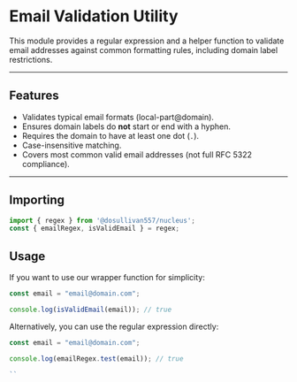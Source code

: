 # Email Validation Utility

This module provides a regular expression and a helper function to validate email addresses against common formatting rules, including domain label restrictions.

---

## Features

- Validates typical email formats (local-part@domain).
- Ensures domain labels do **not** start or end with a hyphen.
- Requires the domain to have at least one dot (`.`).
- Case-insensitive matching.
- Covers most common valid email addresses (not full RFC 5322 compliance).
--- 
## Importing
```js
import { regex } from '@dosullivan557/nucleus';
const { emailRegex, isValidEmail } = regex;
```

## Usage

If you want to use our wrapper function for simplicity:
```js
const email = "email@domain.com";

console.log(isValidEmail(email)); // true
```

Alternatively, you can use the regular expression directly:
```js 
const email = "email@domain.com";

console.log(emailRegex.test(email)); // true

``